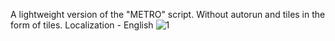 A lightweight version of the "METRO" script. Without autorun and tiles in the form of tiles.
Localization - English
![1](https://github.com/user-attachments/assets/1026ef3f-054a-4962-a175-37f88e81de5e)
